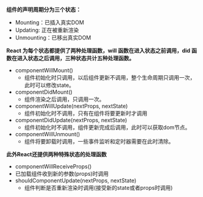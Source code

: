**组件的声明周期分为三个状态：**

- Mounting：已插入真实DOM
- Updating: 正在被重新渲染
- Unmounting：已移出真实DOM

 **React 为每个状态都提供了两种处理函数，will 函数在进入状态之前调用，did 函数在进入状态之后调用，三种状态共计五种处理函数。**

- componentWillMount()
  - 组件初始化时只调用，以后组件更新不调用，整个生命周期只调用一次，此时可以修改state。
- componentDidMount()
  - 组件渲染之后调用，只调用一次。
- componentWillUpdate(nextProps, nextState)
  - 组件初始化时不调用，只有在组件将要更新时才调用
- componentDidUpdate(nextProps, nextState)
  - 组件初始化时不调用，组件更新完成后调用，此时可以获取dom节点。
- componentWillUnmount()
  -  组件将要卸载时调用，一些事件监听和定时器需要在此时清除。

**此外React还提供两种特殊状态的处理函数**

-  componentWillReceiveProps()
  - 已加载组件收到新的参数(props)时调用
- shouldComponentUpdate(nextProps, nextState) 
  - 组件判断是否重新渲染时调用(接受新的state或者props时调用)